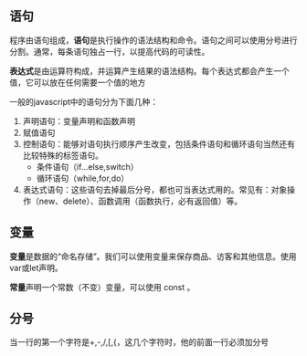 ## 语句

程序由语句组成，**语句**是执行操作的语法结构和命令。语句之间可以使用分号进行分割。通常，每条语句独占一行，以提高代码的可读性。

**表达式**是由运算符构成，并运算产生结果的语法结构。每个表达式都会产生一个值，它可以放在任何需要一个值的地方

一般的javascript中的语句分为下面几种：

1. 声明语句：变量声明和函数声明
2. 赋值语句
3. 控制语句：能够对语句执行顺序产生改变，包括条件语句和循环语句当然还有比较特殊的标签语句。
    + 条件语句（if...else,switch）
    + 循环语句（while,for,do）
4. 表达式语句：这些语句去掉最后分号，都也可当表达式用的。常见有：对象操作（new、delete）、函数调用（函数执行，必有返回值）等。

## 变量

**变量**是数据的“命名存储”。我们可以使用变量来保存商品、访客和其他信息。使用var或let声明。

**常量**声明一个常数（不变）变量，可以使用 const 。

## 分号

当一行的第一个字符是+,-,/,[,{，这几个字符时，他的前面一行必须加分号 